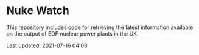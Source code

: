 # Nuke Watch

This repository includes code for retrieving the latest information available on the output of EDF nuclear power plants in the UK.

Last updated: 2021-07-16 04:08
